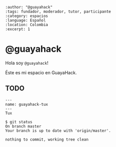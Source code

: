 
```{post} 2023-07-18
:author: "@guayahack"
:tags: fundador, moderador, tutor, participante
:category: espacios
:language: Español
:location: Colombia
:excerpt: 1
```

# @guayahack

Hola soy `@guayahack`! 

Éste es mi espacio en GuayaHack.

## TODO

```{figure} index.md-data/tux.png
---
name: guayahack-tux
---
Tux
```

```console
$ git status 
On branch master
Your branch is up to date with 'origin/master'.

nothing to commit, working tree clean
```
